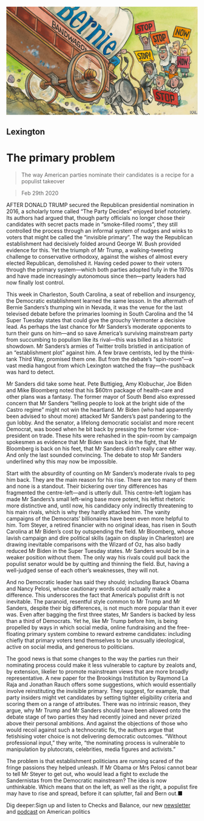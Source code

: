 ![](./images/20200229_USD000_0.jpg)

## Lexington

# The primary problem

> The way American parties nominate their candidates is a recipe for a populist takeover

> Feb 29th 2020

AFTER DONALD TRUMP secured the Republican presidential nomination in 2016, a scholarly tome called “The Party Decides” enjoyed brief notoriety. Its authors had argued that, though party officials no longer chose their candidates with secret pacts made in “smoke-filled rooms”, they still controlled the process through an informal system of nudges and winks to voters that might be called the “invisible primary”. The way the Republican establishment had decisively folded around George W. Bush provided evidence for this. Yet the triumph of Mr Trump, a walking-tweeting challenge to conservative orthodoxy, against the wishes of almost every elected Republican, demolished it. Having ceded power to their voters through the primary system—which both parties adopted fully in the 1970s and have made increasingly autonomous since then—party leaders had now finally lost control.

This week in Charleston, South Carolina, a seat of rebellion and insurgency, the Democratic establishment learned the same lesson. In the aftermath of Bernie Sanders’s thumping win in Nevada, it was the venue for the last televised debate before the primaries looming in South Carolina and the 14 Super Tuesday states that could give the grouchy Vermonter a decisive lead. As perhaps the last chance for Mr Sanders’s moderate opponents to turn their guns on him—and so save America’s surviving mainstream party from succumbing to populism like its rival—this was billed as a historic showdown. Mr Sanders’s armies of Twitter trolls bristled in anticipation of an “establishment plot” against him. A few brave centrists, led by the think-tank Third Way, promised them one. But from the debate’s “spin-room”—a vast media hangout from which Lexington watched the fray—the pushback was hard to detect.

Mr Sanders did take some heat. Pete Buttigieg, Amy Klobuchar, Joe Biden and Mike Bloomberg noted that his $60trn package of health-care and other plans was a fantasy. The former mayor of South Bend also expressed concern that Mr Sanders “telling people to look at the bright side of the Castro regime” might not win the heartland. Mr Biden (who had apparently been advised to shout more) attacked Mr Sanders’s past pandering to the gun lobby. And the senator, a lifelong democratic socialist and more recent Democrat, was booed when he bit back by pressing the former vice-president on trade. These hits were rehashed in the spin-room by campaign spokesmen as evidence that Mr Biden was back in the fight, that Mr Bloomberg is back on his feet, that Mr Sanders didn’t really care either way. And only the last sounded convincing. The debate to stop Mr Sanders underlined why this may now be impossible.

Start with the absurdity of counting on Mr Sanders’s moderate rivals to peg him back. They are the main reason for his rise. There are too many of them and none is a standout. Their bickering over tiny differences has fragmented the centre-left—and is utterly dull. This centre-left logjam has made Mr Sanders’s small left-wing base more potent, his leftist rhetoric more distinctive and, until now, his candidacy only indirectly threatening to his main rivals, which is why they hardly attacked him. The vanity campaigns of the Democrats’ billionaires have been even more helpful to him. Tom Steyer, a retired financier with no original ideas, has risen in South Carolina at Mr Biden’s cost by outspending the field. Mr Bloomberg, whose lavish campaign and dire political skills (again on display in Charleston) are drawing inevitable comparisons with the Wizard of Oz, has also badly reduced Mr Biden in the Super Tuesday states. Mr Sanders would be in a weaker position without them. The only way his rivals could pull back the populist senator would be by quitting and thinning the field. But, having a well-judged sense of each other’s weaknesses, they will not.

And no Democratic leader has said they should; including Barack Obama and Nancy Pelosi, whose cautionary words could actually make a difference. This underscores the fact that America’s populist drift is not inevitable. The paranoid, resentful style common to Mr Trump and Mr Sanders, despite their big differences, is not much more popular than it ever was. Even after bagging the first three states, Mr Sanders is backed by less than a third of Democrats. Yet he, like Mr Trump before him, is being propelled by ways in which social media, online fundraising and the free-floating primary system combine to reward extreme candidates: including chiefly that primary voters tend themselves to be unusually ideological, active on social media, and generous to politicians.

The good news is that some changes to the way the parties run their nominating process could make it less vulnerable to capture by zealots and, by extension, likelier to promote mainstream views that are more broadly representative. A new paper for the Brookings Institution by Raymond La Raja and Jonathan Rauch offers some suggestions, which would essentially involve reinstituting the invisible primary. They suggest, for example, that party insiders might vet candidates by setting tighter eligibility criteria and scoring them on a range of attributes. There was no intrinsic reason, they argue, why Mr Trump and Mr Sanders should have been allowed onto the debate stage of two parties they had recently joined and never prized above their personal ambitions. And against the objections of those who would recoil against such a technocratic fix, the authors argue that fetishising voter choice is not delivering democratic outcomes. “Without professional input,” they write, “the nominating process is vulnerable to manipulation by plutocrats, celebrities, media figures and activists.”

The problem is that establishment politicians are running scared of the fringe passions they helped unleash. If Mr Obama or Mrs Pelosi cannot bear to tell Mr Steyer to get out, who would lead a fight to exclude the Sandernistas from the Democratic mainstream? The idea is now unthinkable. Which means that on the left, as well as the right, a populist fire may have to rise and spread, before it can splutter, fail and Bern out.■

Dig deeper:Sign up and listen to Checks and Balance, our new [newsletter](https://www.economist.com//checksandbalance/) and [podcast](https://www.economist.com//podcasts/2020/04/24/checks-and-balance-our-weekly-podcast-on-american-politics) on American politics